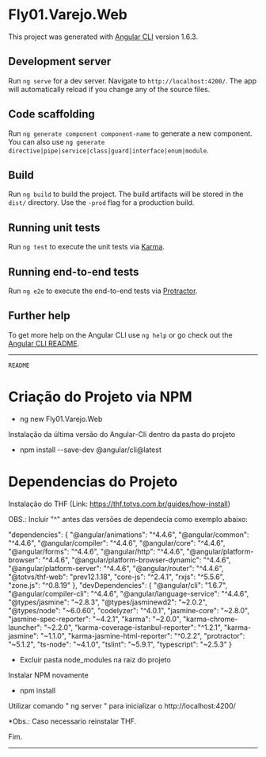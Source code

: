 # Fly01.Varejo.Web

This project was generated with [Angular CLI](https://github.com/angular/angular-cli) version 1.6.3.

## Development server

Run `ng serve` for a dev server. Navigate to `http://localhost:4200/`. The app will automatically reload if you change any of the source files.

## Code scaffolding

Run `ng generate component component-name` to generate a new component. You can also use `ng generate directive|pipe|service|class|guard|interface|enum|module`.

## Build

Run `ng build` to build the project. The build artifacts will be stored in the `dist/` directory. Use the `-prod` flag for a production build.

## Running unit tests

Run `ng test` to execute the unit tests via [Karma](https://karma-runner.github.io).

## Running end-to-end tests

Run `ng e2e` to execute the end-to-end tests via [Protractor](http://www.protractortest.org/).

## Further help

To get more help on the Angular CLI use `ng help` or go check out the [Angular CLI README](https://github.com/angular/angular-cli/blob/master/README.md).
    
	
**************************************************************************************************************************************************************************************************************************************
	
	README

# Criação do Projeto via NPM
- ng new Fly01.Varejo.Web

Instalação da última versão do Angular-Cli dentro da pasta do projeto
- npm install --save-dev @angular/cli@latest

# Dependencias do Projeto
Instalação do THF (Link: https://thf.totvs.com.br/guides/how-install)

OBS.: Incluir "^" antes das versões de dependecia como exemplo abaixo:

  "dependencies": {
    "@angular/animations": "^4.4.6",
    "@angular/common": "^4.4.6",
    "@angular/compiler": "^4.4.6",
    "@angular/core": "^4.4.6",
    "@angular/forms": "^4.4.6",
    "@angular/http": "^4.4.6",
    "@angular/platform-browser": "^4.4.6",
    "@angular/platform-browser-dynamic": "^4.4.6",
    "@angular/platform-server": "^4.4.6",
    "@angular/router": "^4.4.6",
    "@totvs/thf-web": "prev12.1.18",
    "core-js": "^2.4.1",
    "rxjs": "^5.5.6",
    "zone.js": "^0.8.19"
  },
  "devDependencies": {
    "@angular/cli": "1.6.7",
    "@angular/compiler-cli": "^4.4.6",
    "@angular/language-service": "^4.4.6",
    "@types/jasmine": "~2.8.3",
    "@types/jasminewd2": "~2.0.2",
    "@types/node": "~6.0.60",
    "codelyzer": "^4.0.1",
    "jasmine-core": "~2.8.0",
    "jasmine-spec-reporter": "~4.2.1",
    "karma": "~2.0.0",
    "karma-chrome-launcher": "~2.2.0",
    "karma-coverage-istanbul-reporter": "^1.2.1",
    "karma-jasmine": "~1.1.0",
    "karma-jasmine-html-reporter": "^0.2.2",
    "protractor": "~5.1.2",
    "ts-node": "~4.1.0",
    "tslint": "~5.9.1",
    "typescript": "~2.5.3"
  }

 - Excluir pasta node_modules na raiz do projeto

Instalar NPM novamente
- npm install

Utilizar comando " ng server " para inicializar o http://localhost:4200/
 
*Obs.: Caso necessario reinstalar THF.

Fim.

**************************************************************************************************************************************************************************************************************************************


